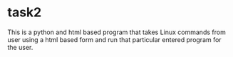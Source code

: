 # task2
This is a python and html based program that takes Linux commands from user using a html based form and run that particular entered program for the user. 
